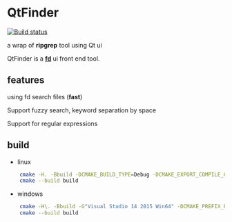 

# QtFinder
[![Build status](https://ci.appveyor.com/api/projects/status/uhuntr4myi4ljaku?svg=true)](https://ci.appveyor.com/project/paopaol/qtfinder)

a wrap of **ripgrep** tool using Qt ui

QtFinder is a **[fd](https://github.com/BurntSushi/ripgrep)** ui front end tool.

## features
  using fd search files (**fast**)

  Support fuzzy search, keyword separation by space

  Support for regular expressions

## build

 * linux

```sh
    cmake -H. -Bbuild -DCMAKE_BUILD_TYPE=Debug -DCMAKE_EXPORT_COMPILE_COMMANDS=ON -DCMAKE_PREFIX_PATH=/opt/Qt5.11.1/5.11.1/gcc_64
    cmake --build build
```

 * windows
```sh
    cmake -H\. -Bbuild -G"Visual Studio 14 2015 Win64" -DCMAKE_PREFIX_PATH=C:/Qt/Qt5.9.0/5.9/msvc2015_x64
    cmake --build build
```

